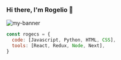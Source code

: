 ### Hi there, I'm Rogelio 👋
![my-banner](https://user-images.githubusercontent.com/78835316/135918539-edcde123-f6af-4023-9842-4f41716eda17.png)

```js
const rogecs = {
  code: [Javascript, Python, HTML, CSS],
  tools: [React, Redux, Node, Next],
}
```
<!--
**RogeCS/RogeCS** is a ✨ _special_ ✨ repository because its `README.md` (this file) appears on your GitHub profile.

Here are some ideas to get you started:

- 🔭 I’m currently working on ...
- 🌱 I’m currently learning ...
- 👯 I’m looking to collaborate on ...
- 🤔 I’m looking for help with ...
- 💬 Ask me about ...
- 📫 How to reach me: ...
- 😄 Pronouns: ...
- ⚡ Fun fact: ...
-->
